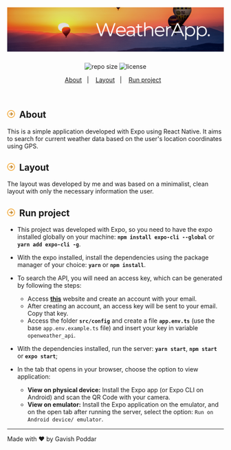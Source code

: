 <h1 align="center">
    <img alt="weather-check-header" title="weather-check" src=".docs/header.png" width="900px" />
</h1>

<p align="center">
  <img alt="repo size" src="https://img.shields.io/github/repo-size/jbresolinn/weather-check-app?color=F3A42D">
  <img alt="license" src="https://img.shields.io/github/license/jbresolinn/weather-check-app?color=F3A42D">
</p>

<p align="center">
  <a href="#-about">About</a>&nbsp;&nbsp;&nbsp;|&nbsp;&nbsp;&nbsp;
  <a href="#-layout">Layout</a>&nbsp;&nbsp;&nbsp;|&nbsp;&nbsp;&nbsp;
  <a href="#-run-project">Run project</a>&nbsp;&nbsp;&nbsp;
</p>
<br>

## <img src=".docs/label.svg" width="18px">&nbsp; About

This is a simple application developed with Expo using React Native. It aims to search for current weather data based on the user's location coordinates using GPS.


## <img src=".docs/label.svg" width="18px">&nbsp; Layout

The layout was developed by me and was based on a minimalist, clean layout with only the necessary information the user.


## <img src=".docs/label.svg" width="18px">&nbsp; Run project

- This project was developed with Expo, so you need to have the expo installed globally on your machine: **`npm install expo-cli --global`** or **`yarn add expo-cli -g`**.

- With the expo installed, install the dependencies using the package manager of your choice: **`yarn`** or **`npm install`**.

- To search the API, you will need an access key, which can be generated by following the steps:
  - Access **[this](https://openweathermap.org/)** website and create an account with your email.
  - After creating an account, an access key will be sent to your email. Copy that key.
  - Access the folder **`src/config`** and create a file **`app.env.ts`** (use the base `app.env.example.ts` file) and insert your key in variable `openweather_api`.

- With the dependencies installed, run the server: **`yarn start`**, **`npm start`** or **`expo start`**;

- In the tab that opens in your browser, choose the option to view application:
  - **View on physical device:** Install the Expo app (or Expo CLI on Android) and scan the QR Code with your camera.
  - **View on emulator:** Install the Expo application on the emulator, and on the open tab after running the server, select the option: `Run on Android device/ emulator`.

---

Made with ❤ by Gavish Poddar